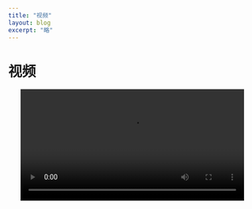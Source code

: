 ```yaml
---
title: "视频"
layout: blog
excerpt: "略"
---
```

# 视频
<video controls style="display: block;width: 90%;margin: auto;height: auto;">
      <source src="https://imgbed.link/file/15281" type="video/mp4">
      <source src="https://imgbed.link/file/15281">
</video>
